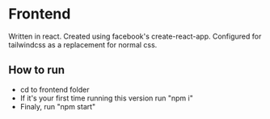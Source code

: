 # Frontend

Written in react. Created using facebook's create-react-app.
Configured for tailwindcss as a replacement for normal css.

## How to run

- cd to frontend folder
- If it's your first time running this version run "npm i"
- Finaly, run "npm start"
